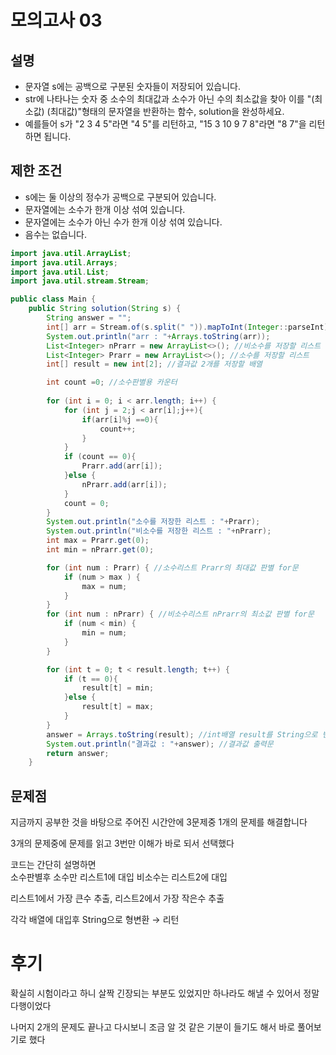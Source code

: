 # 모의고사 03
## 설명 
- 문자열 s에는 공백으로 구분된 숫자들이 저장되어 있습니다.
- str에 나타나는 숫자 중 소수의 최대값과 소수가 아닌 수의 최소값을 찾아 이를 "(최소값) (최대값)"형태의 문자열을 반환하는 함수, solution을 완성하세요. 
- 예를들어 s가 "2 3 4 5"라면 "4 5"를 리턴하고, "15 3 10 9 7 8"라면 "8 7"을 리턴하면 됩니다.
## 제한 조건
- s에는 둘 이상의 정수가 공백으로 구분되어 있습니다.
- 문자열에는 소수가 한개 이상 섞여 있습니다.
- 문자열에는 소수가 아닌 수가 한개 이상 섞여 있습니다.
- 음수는 없습니다.

``` java
import java.util.ArrayList;
import java.util.Arrays;
import java.util.List;
import java.util.stream.Stream;

public class Main {
    public String solution(String s) {
        String answer = "";
        int[] arr = Stream.of(s.split(" ")).mapToInt(Integer::parseInt).toArray();
        System.out.println("arr : "+Arrays.toString(arr));
        List<Integer> nPrarr = new ArrayList<>(); //비소수를 저장할 리스트
        List<Integer> Prarr = new ArrayList<>(); //소수를 저장할 리스트
        int[] result = new int[2]; //결과값 2개를 저장할 배열

        int count =0; //소수판별용 카운터
        
        for (int i = 0; i < arr.length; i++) {
            for (int j = 2;j < arr[i];j++){
                if(arr[i]%j ==0){
                    count++;
                }
            }
            if (count == 0){
                Prarr.add(arr[i]);
            }else {
                nPrarr.add(arr[i]);
            }
            count = 0;
        }
        System.out.println("소수를 저장한 리스트 : "+Prarr);
        System.out.println("비소수를 저장한 리스트 : "+nPrarr);
        int max = Prarr.get(0);
        int min = nPrarr.get(0);

        for (int num : Prarr) { //소수리스트 Prarr의 최대값 판별 for문
            if (num > max ) {
                max = num;
            }
        }
        for (int num : nPrarr) { //비소수리스트 nPrarr의 최소값 판별 for문
            if (num < min) {
                min = num;
            }
        }

        for (int t = 0; t < result.length; t++) {
            if (t == 0){
                result[t] = min;
            }else {
                result[t] = max;
            }
        }
        answer = Arrays.toString(result); //int배열 result를 String으로 변환하여 결과값에 대입
        System.out.println("결과값 : "+answer); //결과값 출력문
        return answer;
    }

```
## 문제점
지금까지 공부한 것을 바탕으로 주어진 시간안에 3문제중 1개의 문제를 해결합니다

3개의 문제중에 문제를 읽고 3번만 이해가 바로 되서 선택했다

코드는 간단히 설명하면<br>소수판별후 소수만 리스트1에 대입 비소수는 리스트2에 대입

리스트1에서 가장 큰수 추출, 리스트2에서 가장 작은수 추출

각각 배열에 대입후 String으로 형변환 → 리턴

# 후기
확실히 시험이라고 하니 살짝 긴장되는 부분도 있었지만 하나라도 해낼 수 있어서 정말 다행이었다

나머지 2개의 문제도 끝나고 다시보니 조금 알 것 같은 기분이 들기도 해서 바로 풀어보기로 했다